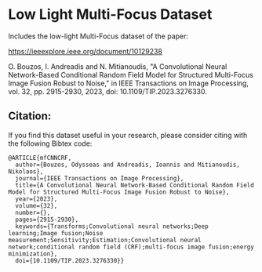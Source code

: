 # Low Light Multi-Focus Dataset
Includes the low-light Multi-Focus dataset of the paper:

https://ieeexplore.ieee.org/document/10129238

O. Bouzos, I. Andreadis and N. Mitianoudis, "A Convolutional Neural Network-Based Conditional Random Field Model for Structured Multi-Focus Image Fusion Robust to Noise," in IEEE Transactions on Image Processing, vol. 32, pp. 2915-2930, 2023, doi: 10.1109/TIP.2023.3276330.

## Citation:
If you find this dataset useful in your research, please consider citing with the following Bibtex code:

```text
@ARTICLE{mfCNNCRF,
  author={Bouzos, Odysseas and Andreadis, Ioannis and Mitianoudis, Nikolaos},
  journal={IEEE Transactions on Image Processing}, 
  title={A Convolutional Neural Network-Based Conditional Random Field Model for Structured Multi-Focus Image Fusion Robust to Noise}, 
  year={2023},
  volume={32},
  number={},
  pages={2915-2930},
  keywords={Transforms;Convolutional neural networks;Deep learning;Image fusion;Noise measurement;Sensitivity;Estimation;Convolutional neural network;conditional random field (CRF);multi-focus image fusion;energy minimization},
  doi={10.1109/TIP.2023.3276330}}

